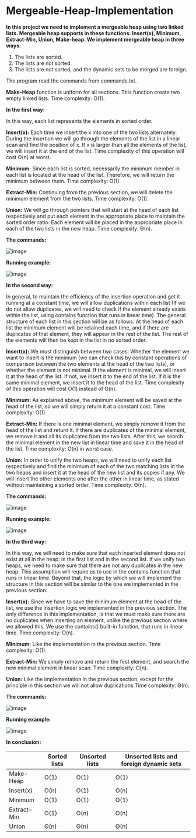# Mergeable-Heap-Implementation

**In this project we need to implement a mergeable heap using two linked lists. Mergeable heap supports in these functions: 
Insert(x), Minimum, Extract-Min, Union, Make-heap.
We implement mergeable heap in three ways:**
1.	The lists are sorted.
2.	The lists are not sorted.
3.	The lists are not sorted, and the dynamic sets to be merged are foreign.

The program read the commands from commands.txt.

**Make-Heap** function is uniform for all sections. This function create two empty linked lists. Time complexity: O(1).

**In the first way:**

In this way, each list represents the elements in sorted order.

**Insert(x):** Each time we insert the x into one of the two lists alternately. During the insertion we will go through the elements of the list in a linear scan and find the position of x. If x is larger than all the elements of the list, we will insert it at the end of the list. Time complexity of this operation will cost O(n) at worst.

**Minimum:** Since each list is sorted, necessarily the minimum member in each list is located at the head of the list. Therefore, we will return the minimum between them. Time complexity: O(1).

**Extract-Min:** Continuing from the previous section, we will delete the minimum element from the two lists. Time complexity: O(1).

**Union:** We will go through pointers that will start at the head of each list respectively and put each element in the appropriate place to maintain the sorted order ratio. Each element will be placed in the appropriate place in each of the two lists in the new heap. Time complexity: Θ(n).

**The commands:**

![image](https://user-images.githubusercontent.com/73079447/148773571-c7780277-e7e0-4650-95c3-b3ce6ece1009.png)

**Running example:**

![image](https://user-images.githubusercontent.com/73079447/148728713-0602c81f-7872-4f5d-99e1-95837599c543.png)

**In the second way:**

In general, to maintain the efficiency of the insertion operation and get it running at a constant time, we will allow duplications within each list (If we do not allow duplicates, we will need to check if the element already exists within the list, using contains function that runs in linear time). The general structure of each list in this section will be as follows: At the head of each list the minimum element will be retained each time, and if there are duplicates of that element, they will appear in the rest of the list. The rest of the elements will then be kept in the list in no sorted order.

**Insert(x):** We must distinguish between two cases: Whether the element we want to insert is the minimum (we can check this by constant operations of comparison between the two elements at the head of the two lists), or whether the element is not minimal. If the element is minimal, we will insert it at the head of the list. If not, we insert it to the end of the list. If it is the same minimal element, we insert it to the head of the list. Time complexity of this operation will cost O(1) instead of O(n).

**Minimum:** As explained above, the minimum element will be saved at the head of the list, so we will simply return it at a constant cost. Time complexity: O(1).

**Extract-Min:** If there is one minimal element, we simply remove it from the head of the list and return it. If there are duplicates of the minimal element, we remove it and all its duplicates from the two lists. After this, we search the minimal element in the new list in linear time and save it in the head of the list. Time complexity: O(n) in worst case.

**Union:** In order to unify the two heaps, we will need to unify each list respectively and find the minimum of each of the two matching lists in the two heaps and insert it at the head of the new list and its copies if any. We will insert the other elements one after the other in linear time, as stated without maintaining a sorted order. Time complexity: Θ(n).

**The commands:**

![image](https://user-images.githubusercontent.com/73079447/148773792-cc4fb0a6-dea5-43e9-bc41-8d4132628169.png)

**Running example:**

![image](https://user-images.githubusercontent.com/73079447/148773821-88bdfded-fa9d-48b0-a5a3-f98347759b3b.png)

**In the third way:**

In this way, we will need to make sure that each inserted element does not exist at all in the heap: in the first list and in the second list. If we unify two heaps, we need to make sure that there are not any duplicates in the new heap. This assumption will require us to use in the contains function that runs in linear time. Beyond that, the logic by which we will implement the structure in this section will be similar to the one we implemented in the previous section.

**Insert(x):** Since we have to save the minimum element at the head of the list, we use the insertion logic we implemented in the previous section. The only difference in this implementation, is that we must make sure there are no duplicates when inserting an element, unlike the previous section where we allowed this. We use the contains() built-in function, that runs in linear time. Time complexity: O(n).

**Minimum:** Like the implementation in the previous section. Time complexity: O(1).

**Extract-Min:** We simply remove and return the first element, and search the new minimal element in linear scan. Time complexity: O(n).

**Union:** Like the implementation in the previous section, except for the principle in this section we will not allow duplications Time complexity: Θ(n).

**The commands:**

![image](https://user-images.githubusercontent.com/73079447/148821748-b2ba720c-77e3-4c25-b747-4436b0cda1e5.png)

**Running example:**

![image](https://user-images.githubusercontent.com/73079447/148821766-4dcb9533-513b-4d79-8b84-138001e65ee8.png)


**In conclusion:**

|   | Sorted lists | Unsorted lists  | Unsorted lists and foreign dynamic sets  |
| ------------- | ------------- | ------------- | ------------- |
| Make-Heap  | O(1)  | O(1)  | O(1)  |
| Insert(x)  | O(n)  | O(1)  | O(n)  |
| Minimum  | O(1)  | O(1)  | O(1)  |
| Extract-Min  | O(1)  | O(n)  | O(n)  |
| Union  | Θ(n)  | Θ(n)  | Θ(n)  |

	

